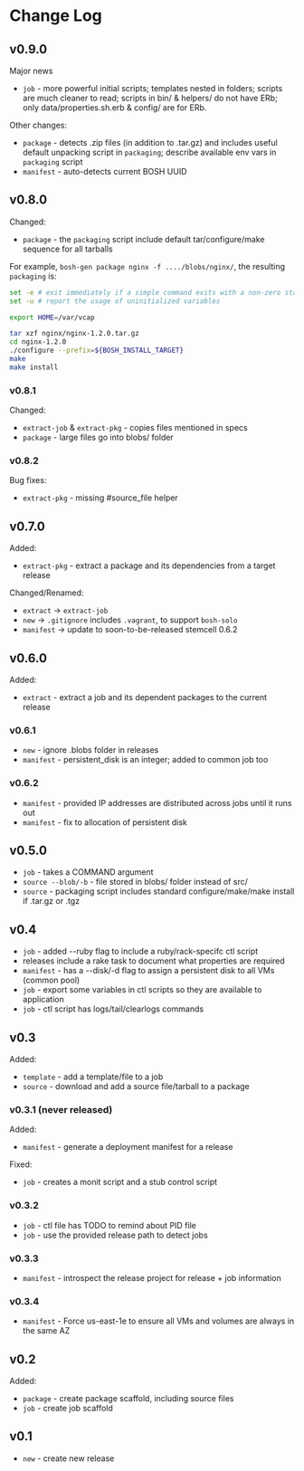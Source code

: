 # Change Log

## v0.9.0

Major news

* `job` - more powerful initial scripts; templates nested in folders; scripts are much cleaner to read; scripts in bin/ & helpers/ do not have ERb; only data/properties.sh.erb & config/ are for ERb.

Other changes:

* `package` - detects .zip files (in addition to .tar.gz) and includes useful default unpacking script in `packaging`; describe available env vars in `packaging` script
* `manifest` - auto-detects current BOSH UUID

## v0.8.0

Changed:

* `package` - the `packaging` script include default tar/configure/make sequence for all tarballs

For example, `bosh-gen package nginx -f ..../blobs/nginx/`, the resulting `packaging` is:

``` bash
set -e # exit immediately if a simple command exits with a non-zero status
set -u # report the usage of uninitialized variables

export HOME=/var/vcap

tar xzf nginx/nginx-1.2.0.tar.gz
cd nginx-1.2.0
./configure --prefix=${BOSH_INSTALL_TARGET}
make
make install
```

### v0.8.1

Changed:

* `extract-job` & `extract-pkg` - copies files mentioned in specs
* `package` - large files go into blobs/ folder

### v0.8.2

Bug fixes:

* `extract-pkg` - missing #source_file helper

## v0.7.0

Added:

* `extract-pkg` - extract a package and its dependencies from a target release

Changed/Renamed:

* `extract` -> `extract-job`
* `new` -> `.gitignore` includes `.vagrant`, to support `bosh-solo`
* `manifest` -> update to soon-to-be-released stemcell 0.6.2

## v0.6.0

Added:

* `extract` - extract a job and its dependent packages to the current release

### v0.6.1

* `new` - ignore .blobs folder in releases
* `manifest` - persistent_disk is an integer; added to common job too

### v0.6.2

* `manifest` - provided IP addresses are distributed across jobs until it runs out
* `manifest` - fix to allocation of persistent disk

## v0.5.0

* `job` - takes a COMMAND argument
* `source --blob/-b` - file stored in blobs/ folder instead of src/
* `source` - packaging script includes standard configure/make/make install if .tar.gz or .tgz

## v0.4

* `job` - added --ruby flag to include a ruby/rack-specifc ctl script
* releases include a rake task to document what properties are required
* `manifest` - has a --disk/-d flag to assign a persistent disk to all VMs (common pool)
* `job` - export some variables in ctl scripts so they are available to application
* `job` - ctl script has logs/tail/clearlogs commands

## v0.3

Added:

* `template` - add a template/file to a job
* `source` - download and add a source file/tarball to a package

### v0.3.1 (never released)

Added:

* `manifest` - generate a deployment manifest for a release

Fixed:

* `job` - creates a monit script and a stub control script

### v0.3.2

* `job` - ctl file has TODO to remind about PID file
* `job` - use the provided release path to detect jobs

### v0.3.3

* `manifest` - introspect the release project for release + job information

### v0.3.4

* `manifest` - Force us-east-1e to ensure all VMs and volumes are always in the same AZ

## v0.2

Added:

* `package` - create package scaffold, including source files
* `job` - create job scaffold

## v0.1

* `new` - create new release